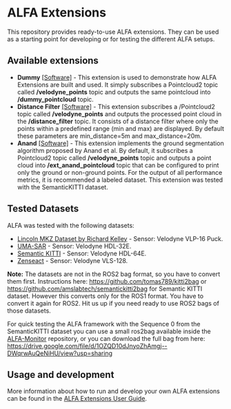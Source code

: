 # ALFA Extensions

 This repository provides ready-to-use ALFA extensions. They can be used as a starting point for developing or for testing the different ALFA setups.

## Available extensions

- **Dummy** [[Software]](https://github.com/alfa-project/alfa-extensions/tree/main/sw/ext_dummy) - This extension is used to demonstrate how ALFA Extensions are built and used. It simply subscribes a Pointcloud2 topic called <b>/velodyne_points</b>  topic and outputs the same pointcloud into <b>/dummy_pointcloud</b> topic.
- **Distance Filter** [[Software]](https://github.com/alfa-project/alfa-extensions/tree/main/sw/ext_distance_filter) - This extension subscribes a /Pointcloud2 topic called <b>/velodyne_points</b> and outputs the processed point cloud in the <b>/distance_filter</b> topic. It consists of a distance filter where only the points within a predefined range (min and max) are displayed. By default these parameters are min_distance=5m and max_distance=20m. 
- **Anand** [[Software]](https://github.com/alfa-project/alfa-extensions/tree/main/sw/ext_anand) - This extension implements the ground segmentation algorithm proposed by Anand et al. By default, it subscribes a Pointcloud2 topic called <b>/velodyne_points</b> topic and outputs a point cloud into <b>/ext_anand_pointcloud</b> topic that can be configured to print only the ground or non-ground points. For the output of all performance metrics, it is recommended a labeled dataset. This extension was tested with the SemanticKITTI dataset.

## Tested Datasets

ALFA was tested with the following datasets:

- [Lincoln MKZ Dataset by Richard Kelley](https://richardkelley.io/data) -  Sensor: Velodyne VLP-16 Puck.
- [UMA-SAR](https://www.uma.es/robotics-and-mechatronics/cms/menu/robotica-y-mecatronica/datasets/) - Sensor: Velodyne HDL-32E.
- [Semantic KITTI](http://www.semantic-kitti.org/dataset.html#download) - Sensor: Velodyne HDL-64E.
- [Zenseact](https://www.zenseact.com/) - Sensor: Velodyne VLS-128.

**Note:** The datasets are not in the ROS2 bag format, so you have to convert them first. Instructions here: <https://github.com/tomas789/kitti2bag> or <https://github.com/amslabtech/semantickitti2bag> for Semantic KITTI dataset. However this converts only for the ROS1 format. You have to convert it again for ROS2. Hit us up if you need ready to use ROS2 bags of those datasets.

For quick testing the ALFA framework with the Sequence 0 from the SemanticKITTI dataset you can use a small ros2bag available inside the [ALFA-Monitor](https://github.com/alfa-project/alfa-monitor) repository, or you can download the full bag from here:
https://drive.google.com/file/d/1OZQD10dJnyoZhAmgj--DWqrwAuQeNiHU/view?usp=sharing

## Usage and development

More information about how to run and develop your own ALFA extensions can be found in the [ALFA Extensions User Guide](../docs/guides/extensions_user_guide.md).
